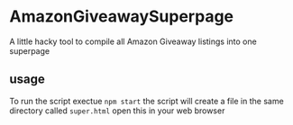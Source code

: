 # AmazonGiveawaySuperpage
A little hacky tool to compile all Amazon Giveaway listings into one superpage

## usage
To run the script exectue `npm start` the script will create a file in the same directory called `super.html` open this in your web browser
